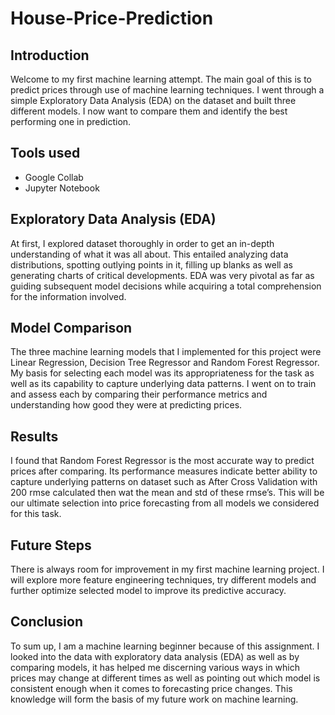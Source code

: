 # House-Price-Prediction
## Introduction
Welcome to my first machine learning attempt. The main goal of this is to predict prices through use of machine learning techniques. I went through a simple Exploratory Data Analysis (EDA) on the dataset and built three different models. I now want to compare them and identify the best performing one in prediction.
## Tools used
+ Google Collab
+ Jupyter Notebook
## Exploratory Data Analysis (EDA)
At first, I explored dataset thoroughly in order to get an in-depth understanding of what it was all about. This entailed analyzing data distributions, spotting outlying points in it, filling up blanks as well as generating charts of critical developments. EDA was very pivotal as far as guiding subsequent model decisions while acquiring a total comprehension for the information involved.
## Model Comparison
The three machine learning models that I implemented for this project were Linear Regression, Decision Tree Regressor and Random Forest Regressor. My basis for selecting each model was its appropriateness for the task as well as its capability to capture underlying data patterns. I went on to train and assess each by comparing their performance metrics and understanding how good they were at predicting prices.
## Results
I found that Random Forest Regressor is the most accurate way to predict prices after comparing. Its performance measures indicate better ability to capture underlying patterns on dataset such as After Cross Validation with 200 rmse calculated then wat the mean and std of these rmse’s. This will be our ultimate selection into price forecasting from all models we considered for this task.
## Future Steps
There is always room for improvement in my first machine learning project. I will explore more feature engineering techniques, try different models and further optimize selected model to improve its predictive accuracy.
## Conclusion
To sum up, I am a machine learning beginner because of this assignment. I looked into the data with exploratory data analysis (EDA) as well as by comparing models, it has helped me discerning various ways in which prices may change at different times as well as pointing out which model is consistent enough when it comes to forecasting price changes. This knowledge will form the basis of my future work on machine learning.
